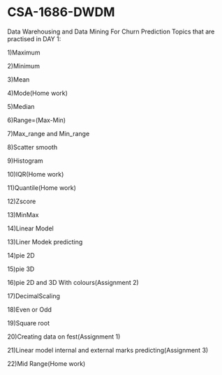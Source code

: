# CSA-1686-DWDM
Data Warehousing and Data Mining For Churn Prediction 
Topics that are practised in 
DAY 1:

1)Maximum

2)Minimum

3)Mean

4)Mode(Home work)

5)Median

6)Range=(Max-Min)

7)Max_range and Min_range

8)Scatter smooth

9)Histogram

10)IQR(Home work)

11)Quantile(Home work)

12)Zscore

13)MinMax

14)Linear Model

13)Liner Modek predicting

14)pie 2D

15)pie 3D

16)pie 2D and 3D With colours(Assignment 2)

17)DecimalScaling

18)Even or Odd

19)Square root

20)Creating data on fest(Assignment 1)

21)Linear model internal and external marks predicting(Assignment 3)

22)Mid Range(Home work)
